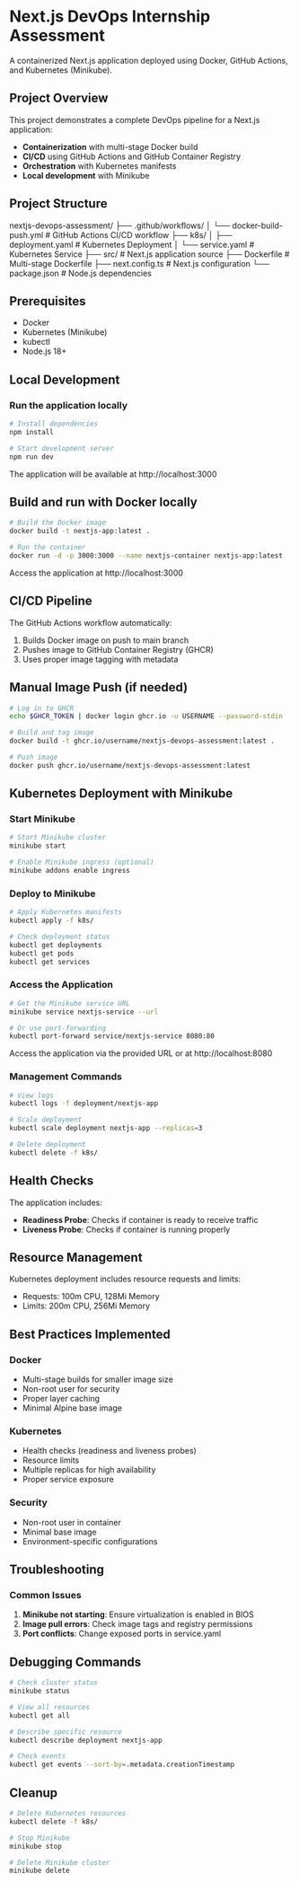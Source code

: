 # Next.js DevOps Internship Assessment

A containerized Next.js application deployed using Docker, GitHub Actions, and Kubernetes (Minikube).

## Project Overview

This project demonstrates a complete DevOps pipeline for a Next.js application:
- **Containerization** with multi-stage Docker build
- **CI/CD** using GitHub Actions and GitHub Container Registry
- **Orchestration** with Kubernetes manifests
- **Local development** with Minikube

## Project Structure

nextjs-devops-assessment/
├── .github/workflows/
│ └── docker-build-push.yml # GitHub Actions CI/CD workflow
├── k8s/
│ ├── deployment.yaml # Kubernetes Deployment
│ └── service.yaml # Kubernetes Service
├── src/ # Next.js application source
├── Dockerfile # Multi-stage Dockerfile
├── next.config.ts # Next.js configuration
└── package.json # Node.js dependencies

## Prerequisites

- Docker
- Kubernetes (Minikube)
- kubectl
- Node.js 18+

## Local Development

### Run the application locally

```bash
# Install dependencies
npm install

# Start development server
npm run dev
```
The application will be available at http://localhost:3000

## Build and run with Docker locally
```bash
# Build the Docker image
docker build -t nextjs-app:latest .

# Run the container
docker run -d -p 3000:3000 --name nextjs-container nextjs-app:latest
```
Access the application at http://localhost:3000

## CI/CD Pipeline

The GitHub Actions workflow automatically:
1. Builds Docker image on push to main branch
2. Pushes image to GitHub Container Registry (GHCR)
3. Uses proper image tagging with metadata

## Manual Image Push (if needed)

```bash
# Log in to GHCR
echo $GHCR_TOKEN | docker login ghcr.io -u USERNAME --password-stdin

# Build and tag image
docker build -t ghcr.io/username/nextjs-devops-assessment:latest .

# Push image
docker push ghcr.io/username/nextjs-devops-assessment:latest
```

## Kubernetes Deployment with Minikube

### Start Minikube

```bash
# Start Minikube cluster
minikube start

# Enable Minikube ingress (optional)
minikube addons enable ingress
```

### Deploy to Minikube
```bash
# Apply Kubernetes manifests
kubectl apply -f k8s/

# Check deployment status
kubectl get deployments
kubectl get pods
kubectl get services
```

### Access the Application
```bash
# Get the Minikube service URL
minikube service nextjs-service --url

# Or use port-forwarding
kubectl port-forward service/nextjs-service 8080:80
```
Access the application via the provided URL or at http://localhost:8080

### Management Commands
```bash
# View logs
kubectl logs -f deployment/nextjs-app

# Scale deployment
kubectl scale deployment nextjs-app --replicas=3

# Delete deployment
kubectl delete -f k8s/
```

## Health Checks
The application includes:
- **Readiness Probe**: Checks if container is ready to receive traffic
- **Liveness Probe**: Checks if container is running properly

## Resource Management
Kubernetes deployment includes resource requests and limits:
- Requests: 100m CPU, 128Mi Memory
- Limits: 200m CPU, 256Mi Memory

## Best Practices Implemented

### Docker
- Multi-stage builds for smaller image size
- Non-root user for security
- Proper layer caching
- Minimal Alpine base image

### Kubernetes
- Health checks (readiness and liveness probes)
- Resource limits
- Multiple replicas for high availability
- Proper service exposure

### Security
- Non-root user in container
- Minimal base image
- Environment-specific configurations

## Troubleshooting

### Common Issues
1. **Minikube not starting**: Ensure virtualization is enabled in BIOS
2. **Image pull errors**: Check image tags and registry permissions
3. **Port conflicts**: Change exposed ports in service.yaml

## Debugging Commands
```bash
# Check cluster status
minikube status

# View all resources
kubectl get all

# Describe specific resource
kubectl describe deployment nextjs-app

# Check events
kubectl get events --sort-by=.metadata.creationTimestamp
```

## Cleanup
```bash
# Delete Kubernetes resources
kubectl delete -f k8s/

# Stop Minikube
minikube stop

# Delete Minikube cluster
minikube delete
```

